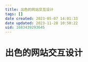 ```yaml
---
title: 出色的网站交互设计
tags: []
date created: 2023-05-07 14:01:33
date updated: 2023-11-28 10:50:22
uid: 1683439293645
---
```


# 出色的网站交互设计
